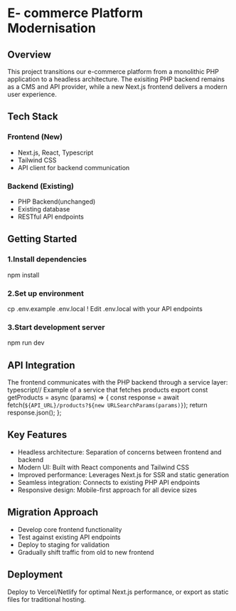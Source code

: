 # E- commerce Platform Modernisation 

## Overview

This project transitions our e-commerce platform from a monolithic PHP application to a headless architecture. The exisiting PHP backend remains as a CMS and API provider, while a new Next.js frontend delivers a modern user experience. 

## Tech Stack 

### Frontend (New)

- Next.js, React, Typescript
- Tailwind CSS
- API client for backend communication

### Backend (Existing)

- PHP Backend(unchanged)
- Existing database
- RESTful API endpoints

## Getting Started

### 1.Install dependencies
npm install

### 2.Set up environment
cp .env.example .env.local
! Edit .env.local with your API endpoints

### 3.Start development server
npm run dev

## API Integration

The frontend communicates with the PHP backend through a service layer:
typescript// Example of a service that fetches products
export const getProducts = async (params) => {
  const response = await fetch(`${API_URL}/products?${new URLSearchParams(params)}`);
  return response.json();
};

## Key Features

- Headless architecture: Separation of concerns between frontend and backend
- Modern UI: Built with React components and Tailwind CSS
- Improved performance: Leverages Next.js for SSR and static generation
- Seamless integration: Connects to existing PHP API endpoints
- Responsive design: Mobile-first approach for all device sizes

## Migration Approach

- Develop core frontend functionality
- Test against existing API endpoints
- Deploy to staging for validation
- Gradually shift traffic from old to new frontend

## Deployment

Deploy to Vercel/Netlify for optimal Next.js performance, or export as static files for traditional hosting.